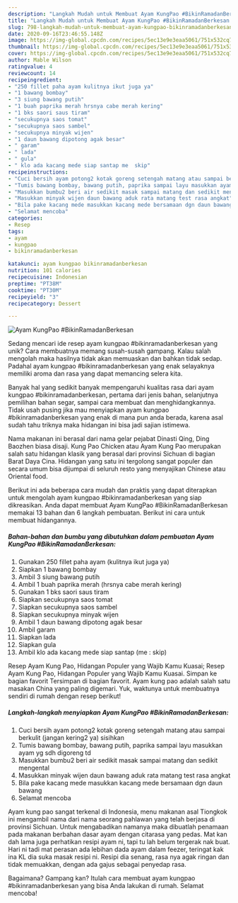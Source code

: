 ```yaml
---
description: "Langkah Mudah untuk Membuat Ayam KungPao #BikinRamadanBerkesan yang Menggugah Selera"
title: "Langkah Mudah untuk Membuat Ayam KungPao #BikinRamadanBerkesan yang Menggugah Selera"
slug: 798-langkah-mudah-untuk-membuat-ayam-kungpao-bikinramadanberkesan-yang-menggugah-selera
date: 2020-09-16T23:46:55.148Z
image: https://img-global.cpcdn.com/recipes/5ec13e9e3eaa5061/751x532cq70/ayam-kungpao-bikinramadanberkesan-foto-resep-utama.jpg
thumbnail: https://img-global.cpcdn.com/recipes/5ec13e9e3eaa5061/751x532cq70/ayam-kungpao-bikinramadanberkesan-foto-resep-utama.jpg
cover: https://img-global.cpcdn.com/recipes/5ec13e9e3eaa5061/751x532cq70/ayam-kungpao-bikinramadanberkesan-foto-resep-utama.jpg
author: Mable Wilson
ratingvalue: 4
reviewcount: 14
recipeingredient:
- "250 fillet paha ayam kulitnya ikut juga ya"
- "1 bawang bombay"
- "3 siung bawang putih"
- "1 buah paprika merah hrsnya cabe merah kering"
- "1 bks saori saus tiram"
- "secukupnya saos tomat"
- "secukupnya saos sambel"
- "secukupnya minyak wijen"
- "1 daun bawang dipotong agak besar"
- " garam"
- " lada"
- " gula"
- " klo ada kacang mede siap santap me  skip"
recipeinstructions:
- "Cuci bersih ayam potong2 kotak goreng setengah matang atau sampai berkulit (jangan kering2 ya) sisihkan"
- "Tumis bawang bombay, bawang putih, paprika sampai layu masukkan ayam yg sdh digoreng td"
- "Masukkan bumbu2 beri air sedikit masak sampai matang dan sedikit mengental"
- "Masukkan minyak wijen daun bawang aduk rata matang test rasa angkat"
- "Bila pake kacang mede masukkan kacang mede bersamaan dgn daun bawang"
- "Selamat mencoba"
categories:
- Resep
tags:
- ayam
- kungpao
- bikinramadanberkesan

katakunci: ayam kungpao bikinramadanberkesan 
nutrition: 101 calories
recipecuisine: Indonesian
preptime: "PT38M"
cooktime: "PT30M"
recipeyield: "3"
recipecategory: Dessert

---
```



![Ayam KungPao #BikinRamadanBerkesan](https://img-global.cpcdn.com/recipes/5ec13e9e3eaa5061/751x532cq70/ayam-kungpao-bikinramadanberkesan-foto-resep-utama.jpg)

Sedang mencari ide resep ayam kungpao #bikinramadanberkesan yang unik? Cara membuatnya memang susah-susah gampang. Kalau salah mengolah maka hasilnya tidak akan memuaskan dan bahkan tidak sedap. Padahal ayam kungpao #bikinramadanberkesan yang enak selayaknya memiliki aroma dan rasa yang dapat memancing selera kita.

Banyak hal yang sedikit banyak mempengaruhi kualitas rasa dari ayam kungpao #bikinramadanberkesan, pertama dari jenis bahan, selanjutnya pemilihan bahan segar, sampai cara membuat dan menghidangkannya. Tidak usah pusing jika mau menyiapkan ayam kungpao #bikinramadanberkesan yang enak di mana pun anda berada, karena asal sudah tahu triknya maka hidangan ini bisa jadi sajian istimewa.

Nama makanan ini berasal dari nama gelar pejabat Dinasti Qing, Ding Baozhen biasa disaji. Kung Pao Chicken atau Ayam Kung Pao merupakan salah satu hidangan klasik yang berasal dari provinsi Sichuan di bagian Barat Daya Cina. Hidangan yang satu ini tergolong sangat populer dan secara umum bisa dijumpai di seluruh resto yang menyajikan Chinese atau Oriental food.


Berikut ini ada beberapa cara mudah dan praktis yang dapat diterapkan untuk mengolah ayam kungpao #bikinramadanberkesan yang siap dikreasikan. Anda dapat membuat Ayam KungPao #BikinRamadanBerkesan memakai 13 bahan dan 6 langkah pembuatan. Berikut ini cara untuk membuat hidangannya.

<!--inarticleads1-->

##### Bahan-bahan dan bumbu yang dibutuhkan dalam pembuatan Ayam KungPao #BikinRamadanBerkesan:

1. Gunakan 250 fillet paha ayam (kulitnya ikut juga ya)
1. Siapkan 1 bawang bombay
1. Ambil 3 siung bawang putih
1. Ambil 1 buah paprika merah (hrsnya cabe merah kering)
1. Gunakan 1 bks saori saus tiram
1. Siapkan secukupnya saos tomat
1. Siapkan secukupnya saos sambel
1. Siapkan secukupnya minyak wijen
1. Ambil 1 daun bawang dipotong agak besar
1. Ambil  garam
1. Siapkan  lada
1. Siapkan  gula
1. Ambil  klo ada kacang mede siap santap (me : skip)


Resep Ayam Kung Pao, Hidangan Populer yang Wajib Kamu Kuasai; Resep Ayam Kung Pao, Hidangan Populer yang Wajib Kamu Kuasai. Simpan ke bagian favorit Tersimpan di bagian favorit. Ayam kung pao adalah salah satu masakan China yang paling digemari. Yuk, waktunya untuk membuatnya sendiri di rumah dengan resep berikut! 

<!--inarticleads2-->

##### Langkah-langkah menyiapkan Ayam KungPao #BikinRamadanBerkesan:

1. Cuci bersih ayam potong2 kotak goreng setengah matang atau sampai berkulit (jangan kering2 ya) sisihkan
1. Tumis bawang bombay, bawang putih, paprika sampai layu masukkan ayam yg sdh digoreng td
1. Masukkan bumbu2 beri air sedikit masak sampai matang dan sedikit mengental
1. Masukkan minyak wijen daun bawang aduk rata matang test rasa angkat
1. Bila pake kacang mede masukkan kacang mede bersamaan dgn daun bawang
1. Selamat mencoba


Ayam kung pao sangat terkenal di Indonesia, menu makanan asal Tiongkok ini mengambil nama dari nama seorang pahlawan yang telah berjasa di provinsi Sichuan. Untuk mengabadikan namanya maka dibuatlah penamaan pada makanan berbahan dasar ayam dengan citarasa yang pedas. Mat kan dah lama juga perhatikan resipi ayam ni, tapi tu lah belum tergerak nak buat. Hari ni tadi mat perasan ada lebihan dada ayam dalam feezer, teringat kak ina KL dia suka masak resipi ni. Resipi dia senang, rasa nya agak ringan dan tidak memuakkan, dengan ada gajus sebagai penyedap rasa. 

Bagaimana? Gampang kan? Itulah cara membuat ayam kungpao #bikinramadanberkesan yang bisa Anda lakukan di rumah. Selamat mencoba!
